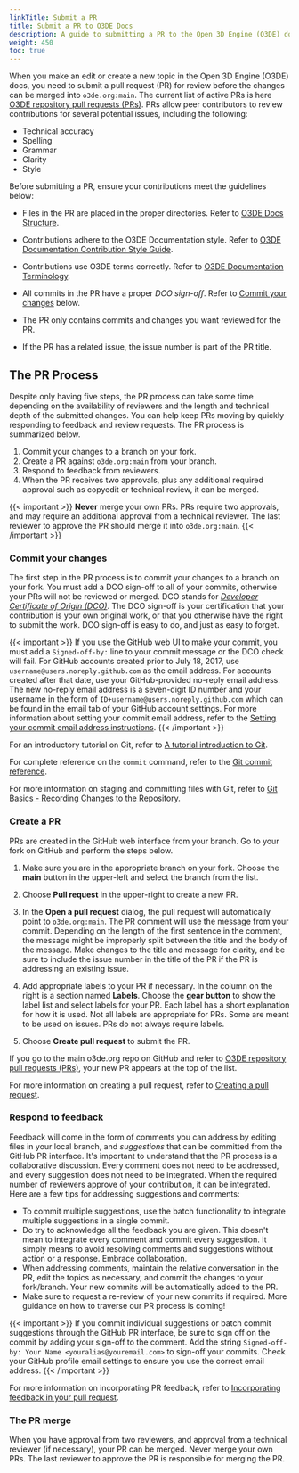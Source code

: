 ```yaml
---
linkTitle: Submit a PR
title: Submit a PR to O3DE Docs 
description: A guide to submitting a PR to the Open 3D Engine (O3DE) documentation repository.
weight: 450
toc: true
---
```


When you make an edit or create a new topic in the Open 3D Engine (O3DE) docs, you need to submit a pull request (PR) for review before the changes can be merged into `o3de.org:main`. The current list of active PRs is here [O3DE repository pull requests (PRs)](https://github.com/o3de/o3de.org/pulls). PRs allow peer contributors to review contributions for several potential issues, including the following:

* Technical accuracy
* Spelling
* Grammar
* Clarity
* Style

Before submitting a PR, ensure your contributions meet the guidelines below:

* Files in the PR are placed in the proper directories. Refer to [O3DE Docs Structure](/docs/contributing/to-docs/o3de-docs-structure).
* Contributions adhere to the O3DE Documentation style. Refer to [O3DE Documentation Contribution Style Guide](/docs/contributing/to-docs/style-guide).
* Contributions use O3DE terms correctly. Refer to [O3DE Documentation Terminology](/docs/contributing/to-docs/style-guide).
* All commits in the PR have a proper *DCO sign-off*. Refer to [Commit your changes](#commit-your-changes) below.

* The PR only contains commits and changes you want reviewed for the PR.
* If the PR has a related issue, the issue number is part of the PR title.

## The PR Process

Despite only having five steps, the PR process can take some time depending on the availability of reviewers and the length and technical depth of the submitted changes. You can help keep PRs moving by quickly responding to feedback and review requests. The PR process is summarized below.

1. Commit your changes to a branch on your fork.
1. Create a PR against `o3de.org:main` from your branch.
1. Respond to feedback from reviewers.
1. When the PR receives two approvals, plus any additional required approval such as copyedit or technical review, it can be merged.

{{< important >}}
**Never** merge your own PRs. PRs require two approvals, and may require an additional approval from a technical reviewer. The last reviewer to approve the PR should merge it into `o3de.org:main`.
{{< /important >}}

### Commit your changes

The first step in the PR process is to commit your changes to a branch on your fork. You must add a DCO sign-off to all of your commits, otherwise your PRs will not be reviewed or merged. DCO stands for [*Developer Certificate of Origin (DCO)*](https://github.com/apps/dco). The DCO sign-off is your certification that your contribution is your own original work, or that you otherwise have the right to submit the work. DCO sign-off is easy to do, and just as easy to forget.

{{< important >}}
If you use the GitHub web UI to make your commit, you must add a `Signed-off-by:` line to your commit message or the DCO check will fail. For GitHub accounts created prior to July 18, 2017, use `username@users.noreply.github.com` as the email address. For accounts created after that date, use your GitHub-provided no-reply email address. The new no-reply email address is a seven-digit ID number and your username in the form of `ID+username@users.noreply.github.com` which can be found in the email tab of your GitHub account settings. For more information about setting your commit email address, refer to the [Setting your commit email address instructions](https://docs.github.com/en/github/setting-up-and-managing-your-github-user-account/managing-email-preferences/setting-your-commit-email-address).
{{< /important >}}

For an introductory tutorial on Git, refer to [A tutorial introduction to Git](https://git-scm.com/docs/gittutorial).

For complete reference on the `commit` command, refer to the [Git commit reference](https://git-scm.com/docs/git-commit).

For more information on staging and committing files with Git, refer to [Git Basics - Recording Changes to the Repository](https://git-scm.com/book/en/v2/Git-Basics-Recording-Changes-to-the-Repository).

### Create a PR

PRs are created in the GitHub web interface from your branch. Go to your fork on GitHub and perform the steps below.

1. Make sure you are in the appropriate branch on your fork. Choose the **main** button in the upper-left and select the branch from the list.

1. Choose **Pull request** in the upper-right to create a new PR.

1. In the **Open a pull request** dialog, the pull request will automatically point to `o3de.org:main`. The PR comment will use the message from your commit. Depending on the length of the first sentence in the comment, the message might be improperly split between the title and the body of the message. Make changes to the title and message for clarity, and be sure to include the issue number in the title of the PR if the PR is addressing an existing issue.

1. Add appropriate labels to your PR if necessary. In the column on the right is a section named **Labels**. Choose the **gear button** to show the label list and select labels for your PR. Each label has a short explanation for how it is used. Not all labels are appropriate for PRs. Some are meant to be used on issues. PRs do not always require labels.

1. Choose **Create pull request** to submit the PR.

If you go to the main o3de.org repo on GitHub and refer to [O3DE repository pull requests (PRs)](https://github.com/o3de/o3de.org/pulls), your new PR appears at the top of the list.

For more information on creating a pull request, refer to [Creating a pull request](https://docs.github.com/en/github/collaborating-with-issues-and-pull-requests/creating-a-pull-request).

### Respond to feedback

 Feedback will come in the form of comments you can address by editing files in your local branch, and *suggestions* that can be committed from the GitHub PR interface. It's important to understand that the PR process is a collaborative discussion. Every comment does not need to be addressed, and every suggestion does not need to be integrated. When the required number of reviewers approve of your contribution, it can be integrated. Here are a few tips for addressing suggestions and comments:

* To commit multiple suggestions, use the batch functionality to integrate multiple suggestions in a single commit.
* Do try to acknowledge all the feedback you are given. This doesn't mean to integrate every comment and commit every suggestion. It simply means to avoid resolving comments and suggestions without action or a response. Embrace collaboration.
* When addressing comments, maintain the relative conversation in the PR, edit the topics as necessary, and commit the changes to your fork/branch. Your new commits will be automatically added to the PR.
* Make sure to request a re-review of your new commits if required. More guidance on how to traverse our PR process is coming!

{{< important >}}
If you commit individual suggestions or batch commit suggestions through the GitHub PR interface, be sure to sign off on the commit by adding your sign-off to the comment. Add the string `Signed-off-by: Your Name <youralias@youremail.com>` to sign-off your commits. Check your GitHub profile email settings to ensure you use the correct email address.
{{< /important >}}

For more information on incorporating PR feedback, refer to [Incorporating feedback in your pull request](https://docs.github.com/en/github/collaborating-with-issues-and-pull-requests/incorporating-feedback-in-your-pull-request).

### The PR merge

When you have approval from two reviewers, and approval from a technical reviewer (if necessary), your PR can be merged. Never merge your own PRs. The last reviewer to approve the PR is responsible for merging the PR.
